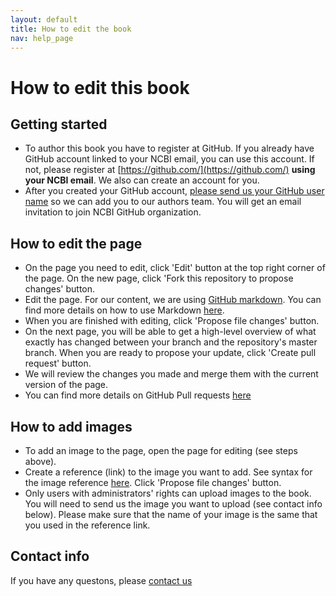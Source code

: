 ```yaml
---
layout: default
title: How to edit the book
nav: help_page
---
```


How to edit this book
=================================================

Getting started
-------------------------------------------------

- To author this book you have to register at GitHub. If you already have GitHub account linked to your NCBI email, you can use this account. If not, please register at [https://github.com/](https://github.com/) **using your NCBI email**. 
We also can create an account for you.
- After you created your GitHub account, <a href="mailto:cpp-doc@ncbi.nlm.nih.gov?Subject=Please%20add%20me%20to%20contributors%20list" target="_top">please send us your GitHub user name</a> so we can add you to our authors team. You will get an email invitation to join NCBI GitHub organization.

How to edit the page
-------------------------------------------------

- On the page you need to edit, click 'Edit' button at the top right corner of the page. On the new page, click 'Fork this repository to propose changes' button.
- Edit the page. For our content, we are using [GitHub markdown](https://help.github.com/articles/markdown-basics/). You can find more details on how to use Markdown [here](https://help.github.com/articles/github-flavored-markdown/).
-  When you are finished with editing, click 'Propose file changes' button. 
-  On the next page, you will be able to get a high-level overview of what exactly has changed between your branch and the repository's master branch.  When you are ready to propose your update, click 'Create pull request' button. 
-  We will review the changes you made and merge them with the current version of the page.
-  You can find more details on GitHub Pull requests [here](https://help.github.com/articles/using-pull-requests/)

  
How to add images
-------------------------------------------------

- To add an image to the page, open the page for editing (see steps above).
- Create a reference (link) to the image you want to add. See syntax for the image reference [here](https://github.com/adam-p/markdown-here/wiki/Markdown-Cheatsheet#images). Click 'Propose file changes' button.
- Only users with administrators' rights can upload images to the book. You will need to send us the image you want to upload (see contact info below). Please make sure that the name of your image is the same that you used in the reference link.


Contact info
-------------------------------------------------

If you have any questons, please <a href="mailto:cpp-doc@ncbi.nlm.nih.gov?Subject=Question%20about%20editing%20C++Toolkit%20Book" target="_top">contact us </a>
